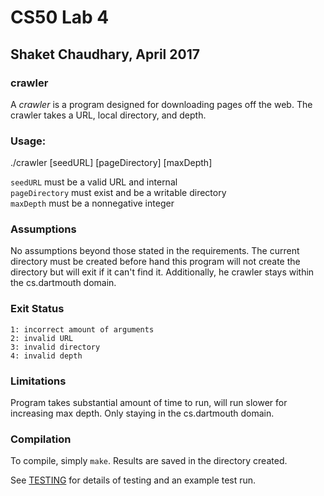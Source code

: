 # CS50 Lab 4
## Shaket Chaudhary, April 2017

### crawler

A *crawler* is a program designed for downloading pages off the web. The crawler takes a URL, local directory, and depth.

### Usage: 
./crawler [seedURL] [pageDirectory] [maxDepth]

`seedURL` must be a valid URL and internal	
`pageDirectory` must exist and be a writable directory	
`maxDepth` must be a nonnegative integer

### Assumptions

No assumptions beyond those stated in the requirements. The current directory must be created before hand this program will not create the directory but will exit if it can't find it. Additionally, he crawler stays within the cs.dartmouth domain. 

### Exit Status
	1: incorrect amount of arguments
	2: invalid URL
	3: invalid directory
	4: invalid depth

### Limitations

Program takes substantial amount of time to run, will run slower for increasing max depth. Only staying in the cs.dartmouth domain.
  
### Compilation

To compile, simply `make`. Results are saved in the directory created. 

See [TESTING](TESTING.md) for details of testing and an example test run.
